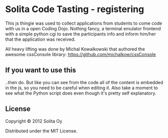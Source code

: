# Solita Code Tasting - registering 

This js thingie was used to collect applications from students to come code with us in a open Coding Dojo. Nothing fancy, a terminal emulator frontend with a simple python cgi to save the participants info and inform him/her that the application was received.

All heavy lifting was done by Michal Kowalkowski that authored the awesome cssConsole library: https://github.com/michalkow/cssConsole

## If you want to use this

..then do. But like you can see from the code all of the content is embedded in the js, so you need to be careful when editing it. Also take a moment to see what the Python script does even though it's pretty self explanatory.

## License

Copyright © 2012 Solita Oy

Distributed under the MIT License.